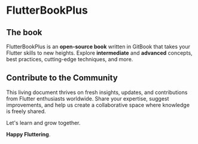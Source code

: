 # FlutterBookPlus

## The book
FlutterBookPlus is an **open-source book** written in GitBook that takes your Flutter skills to new heights. Explore **intermediate** and **advanced** concepts, best practices, cutting-edge techniques, and more.

## Contribute to the Community
This living document thrives on fresh insights, updates, and contributions from Flutter enthusiasts worldwide. Share your expertise, suggest improvements, and help us create a collaborative space where knowledge is freely shared.

Let's learn and grow together.

**Happy Fluttering**.
